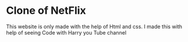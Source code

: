 # Clone of NetFlix
This website is only made with the help of Html and css.
I made this with help of seeing Code with Harry you Tube channel
